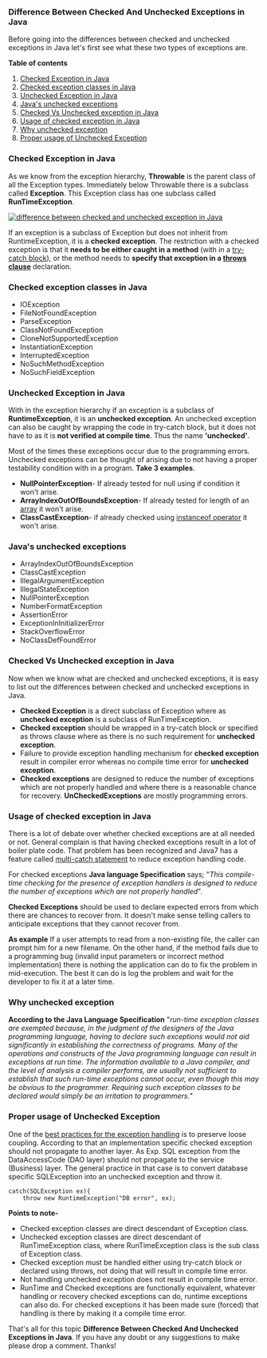 ### Difference Between Checked And Unchecked Exceptions in Java

Before going into the differences between checked and unchecked exceptions in Java let's first see what these two types of exceptions are.

**Table of contents**

1. [Checked Exception in Java](https://www.netjstech.com/2015/05/difference-between-checked-unchecked-exception-java.html#CheckedException)
2. [Checked exception classes in Java](https://www.netjstech.com/2015/05/difference-between-checked-unchecked-exception-java.html#CheckedExceptionclasses)
3. [Unchecked Exception in Java](https://www.netjstech.com/2015/05/difference-between-checked-unchecked-exception-java.html#UncheckedException)
4. [Java's unchecked exceptions](https://www.netjstech.com/2015/05/difference-between-checked-unchecked-exception-java.html#UncheckedExceptionclasses)
5. [Checked Vs Unchecked exception in Java](https://www.netjstech.com/2015/05/difference-between-checked-unchecked-exception-java.html#CheckedVsUnchecked)
6. [Usage of checked exception in Java](https://www.netjstech.com/2015/05/difference-between-checked-unchecked-exception-java.html#Checkedusage)
7. [Why unchecked exception](https://www.netjstech.com/2015/05/difference-between-checked-unchecked-exception-java.html#Whyunchecked)
8. [Proper usage of Unchecked Exception](https://www.netjstech.com/2015/05/difference-between-checked-unchecked-exception-java.html#Uncheckedusage)



### Checked Exception in Java

As we know from the exception hierarchy, **Throwable** is the parent class of all the Exception types. Immediately below Throwable there is a subclass called **Exception**. This Exception class has one subclass called **RunTimeException**.

[![difference between checked and unchecked exception in Java](https://kingcall.oss-cn-hangzhou.aliyuncs.com/blog/img/2020/12/03/18:07:46-overview%252Bof%252Bexception.png)](https://1.bp.blogspot.com/-oTNPzMsGKJs/VVjYdQCGKXI/AAAAAAAAAH4/Wh9uLNtsZos/s1600/overview%2Bof%2Bexception.png)

If an exception is a subclass of Exception but does not inherit from RuntimeException, it is a **checked exception**. The restriction with a checked exception is that it **needs to be either caught in a method** (with in a [try-catch block](https://www.netjstech.com/2015/05/java-exception-handling-try-catch-block.html)), or the method needs to **specify that exception in a [throws clause](https://www.netjstech.com/2015/05/throws-keyword-in-java-exception-handling.html)** declaration.

### Checked exception classes in Java

- IOException
- FileNotFoundException
- ParseException
- ClassNotFoundException
- CloneNotSupportedException
- InstantiationException
- InterruptedException
- NoSuchMethodException
- NoSuchFieldException

### Unchecked Exception in Java

With in the exception hierarchy if an exception is a subclass of **RuntimeException**, it is an **unchecked exception**. An unchecked exception can also be caught by wrapping the code in try-catch block, but it does not have to as it is **not verified at compile time**. Thus the name **'unchecked'**.

Most of the times these exceptions occur due to the programming errors. Unchecked exceptions can be thought of arising due to not having a proper testability condition with in a program. **Take 3 examples**.

- **NullPointerException**- If already tested for null using if condition it won't arise.
- **ArrayIndexOutOfBoundsException**- If already tested for length of an [array](https://www.netjstech.com/2017/02/array-in-java.html) it won't arise.
- **ClassCastException**- if already checked using [instanceof operator](https://www.netjstech.com/2017/03/instanceof-operator-in-java.html) it won't arise.

### Java's unchecked exceptions

- ArrayIndexOutOfBoundsException
- ClassCastException
- IllegalArgumentException
- IllegalStateException
- NullPointerException
- NumberFormatException
- AssertionError
- ExceptionInInitializerError
- StackOverflowError
- NoClassDefFoundError

### Checked Vs Unchecked exception in Java

Now when we know what are checked and unchecked exceptions, it is easy to list out the differences between checked and unchecked exceptions in Java.

- **Checked Exception** is a direct subclass of Exception where as **unchecked exception** is a subclass of RunTimeException.
- **Checked exception** should be wrapped in a try-catch block or specified as throws clause where as there is no such requirement for **unchecked exception**.
- Failure to provide exception handling mechanism for **checked exception** result in compiler error whereas no compile time error for **unchecked exception**.
- **Checked exceptions** are designed to reduce the number of exceptions which are not properly handled and where there is a reasonable chance for recovery. **UnCheckedExceptions** are mostly programming errors.

### Usage of checked exception in Java

There is a lot of debate over whether checked exceptions are at all needed or not. General complain is that having checked exceptions result in a lot of boiler plate code. That problem has been recognized and Java7 has a feature called [multi-catch statement](https://www.netjstech.com/2015/05/multi-catch-statement-in-java-7.html) to reduce exception handling code.

For checked exceptions **Java language Specification** says; "*This compile-time checking for the presence of exception handlers is designed to reduce the number of exceptions which are not properly handled*".

**Checked Exceptions** should be used to declare expected errors from which there are chances to recover from. It doesn't make sense telling callers to anticipate exceptions that they cannot recover from.

**As example** If a user attempts to read from a non-existing file, the caller can prompt him for a new filename. On the other hand, if the method fails due to a programming bug (invalid input parameters or incorrect method implementation) there is nothing the application can do to fix the problem in mid-execution. The best it can do is log the problem and wait for the developer to fix it at a later time.

### Why unchecked exception

**According to the Java Language Specification** "*run-time exception classes are exempted because, in the judgment of the designers of the Java programming language, having to declare such exceptions would not aid significantly in establishing the correctness of programs. Many of the operations and constructs of the Java programming language can result in exceptions at run time. The information available to a Java compiler, and the level of analysis a compiler performs, are usually not sufficient to establish that such run-time exceptions cannot occur, even though this may be obvious to the programmer. Requiring such exception classes to be declared would simply be an irritation to programmers.*"

### Proper usage of Unchecked Exception

One of the [best practices for the exception handling](https://www.netjstech.com/2015/06/best-practices-for-exception-handling-java.html) is to preserve loose coupling. According to that an implementation specific checked exception should not propagate to another layer. As Exp. SQL exception from the DataAccessCode (DAO layer) should not propagate to the service (Business) layer. The general practice in that case is to convert database specific SQLException into an unchecked exception and throw it.

```
catch(SQLException ex){
    throw new RuntimeException("DB error", ex);
```

**Points to note-**

- Checked exception classes are direct descendant of Exception class.
- Unchecked exception classes are direct descendant of RunTimeException class, where RunTimeException class is the sub class of Exception class.
- Checked exception must be handled either using try-catch block or declared using throws, not doing that will result in compile time error.
- Not handling unchecked exception does not result in compile time error.
- RunTime and Checked exceptions are functionally equivalent, whatever handling or recovery checked exceptions can do, runtime exceptions can also do. For checked exceptions it has been made sure (forced) that handling is there by making it a compile time error.

That's all for this topic **Difference Between Checked And Unchecked Exceptions in Java**. If you have any doubt or any suggestions to make please drop a comment. Thanks!